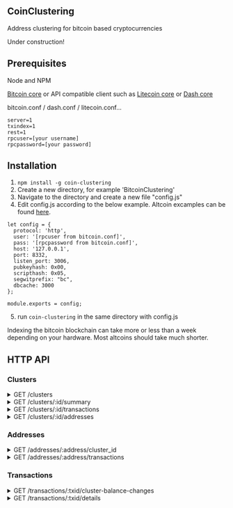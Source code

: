 ## CoinClustering
Address clustering for bitcoin based cryptocurrencies

Under construction!

## Prerequisites

Node and NPM

[Bitcoin core](https://github.com/bitcoin/bitcoin) or API compatible client such as [Litecoin core](https://github.com/litecoin-project/litecoin) or [Dash core](https://github.com/dashpay/dash/)

bitcoin.conf / dash.conf / litecoin.conf...
```
server=1
txindex=1
rest=1
rpcuser=[your username]
rpcpassword=[your password]
```

## Installation

1. `npm install -g coin-clustering`
2. Create a new directory, for example 'BitcoinClustering'
3. Navigate to the directory and create a new file "config.js"
4. Edit config.js according to the below example. Altcoin excamples can be found [here](TODO). 
``` 
let config = {
  protocol: 'http',
  user: '[rpcuser from bitcoin.conf]',
  pass: '[rpcpassword from bitcoin.conf]',
  host: '127.0.0.1',
  port: 8332,
  listen_port: 3006,
  pubkeyhash: 0x00,
  scripthash: 0x05,
  segwitprefix: "bc",
  dbcache: 3000
};

module.exports = config; 
```
5. run `coin-clustering` in the same directory with config.js

Indexing the bitcoin blockchain can take more or less than a week depending on your hardware. Most altcoins should take much shorter.

## HTTP API

### Clusters
<details>
 <summary>GET /clusters</summary>

# Query parameters
* gt, gte, lt, lte (optional) = balanceSats / balanceSats-clusterId
* reverse (optional) = true/false, defalt: false
* limit (optional) = integer (0...1000), defalt: 100
# Example
## Request
`/clusters?limit=3&reverse=true&lte=10000000000000`
## Response
``` json
[
  {
    "clusterId": 17034506,
    "balance": 9816291286270
  },
  {
    "clusterId": 388710763,
    "balance": 8594734769541
  },
  {
    "clusterId": 421208391,
    "balance": 8366430196393
  }
]
```
</details>
<details>
 <summary>GET /clusters/:id/summary</summary>

# Example
## Request
`/clusters/17034506/summary`
## Response
``` json
{
  "balance": 9816291286270,
  "firstTransaction": {
    "txid": "2cdce8e3758f9a94975c0b3e1c55729312980cffa0471acfce4d2d308a16b381",
    "height": 256893,
    "n": 4
  },
  "lastTransaction": {
    "txid": "76d4119daa59769f4d694cca9feb1123ebf026e3640ed4ba438c044c809285d8",
    "height": 565263,
    "n": 232
  },
  "addressCount": 114458
}
```
</details>
<details>
 <summary>GET /clusters/:id/transactions</summary>

# Query parameters
* gt, gte, lt, lte (optional)
* reverse (optional) = true/false, defalt: false
* limit (optional) = integer (0...1000), defalt: 100
* include-delta (optional) = true/false, defalt: false
# Example
## Request
`/clusters/17034506/transactions?limit=3&reverse=true&include-delta=true`
## Response
``` json
[
  {
    "txid": "76d4119daa59769f4d694cca9feb1123ebf026e3640ed4ba438c044c809285d8",
    "height": 565263,
    "n": 232,
    "delta": 95712
  },
  {
    "txid": "55ceaaf9ed5ebf96abed887223a8044afa93119043038321a3d17b982c4337ce",
    "height": 565262,
    "n": 967,
    "delta": 97234
  },
  {
    "txid": "a3f9982bb76d42cc8f68afd12a9a11c6122a30e71ee57cdbd52af767069755e9",
    "height": 563671,
    "n": 571,
    "delta": 615000
  }
]
```
</details>
<details>
 <summary>GET /clusters/:id/addresses</summary>

# Query parameters
* gt, gte, lt, lte (optional)
* reverse (optional) = true/false, defalt: false
* limit (optional) = integer (0...1000), defalt: 100
# Example
## Request
`/clusters/17034506/addresses?limit=3&reverse=true`
## Response
``` json
[
  {
    "balance": 2322761515776,
    "address": "1AnwDVbwsLBVwRfqN2x9Eo4YEJSPXo2cwG"
  },
  {
    "balance": 2221116525338,
    "address": "14eQD1QQb8QFVG8YFwGz7skyzsvBLWLwJS"
  },
  {
    "balance": 970712966598,
    "address": "1Kd6zLb9iAjcrgq8HzWnoWNVLYYWjp3swA"
  }
]
```
</details>

### Addresses
<details>
 <summary>GET /addresses/:address/cluster_id</summary>

`/addresses/1AnwDVbwsLBVwRfqN2x9Eo4YEJSPXo2cwG/cluster_id`
``` json
17034506
```
</details>
<details>
 <summary>GET /addresses/:address/transactions</summary>

 ### Query parameters
  * gt, gte, lt, lte (optional)
* reverse (optional) = true/false, defalt: false
* limit (optional) = integer (0...1000), defalt: 100
</details>

### Transactions
<details>
 <summary>GET /transactions/:txid/cluster-balance-changes</summary>
</details>


<details>
 <summary>GET /transactions/:txid/details</summary>
</details>